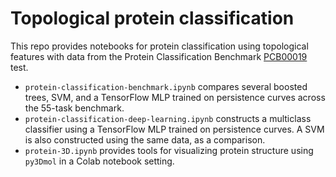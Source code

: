 # Topological protein classification

This repo provides notebooks for protein classification using topological features with data from the Protein Classification Benchmark [PCB00019](http://pongor.itk.ppke.hu/benchmark/#/Browse) test.

* `protein-classification-benchmark.ipynb` compares several boosted trees, SVM, and a TensorFlow MLP trained on persistence curves across the 55-task benchmark.
* `protein-classification-deep-learning.ipynb` constructs a multiclass classifier using a TensorFlow MLP trained on persistence curves. A SVM is also constructed using the same data, as a comparison.
* `protein-3D.ipynb` provides tools for visualizing protein structure using `py3Dmol` in a Colab notebook setting. 